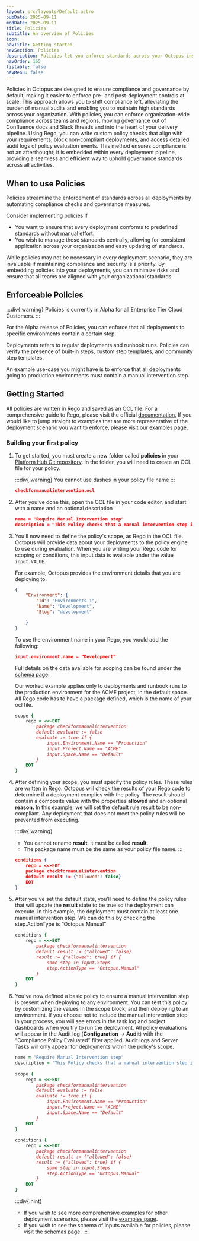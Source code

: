 ```yaml
---
layout: src/layouts/Default.astro
pubDate: 2025-09-11
modDate: 2025-09-11
title: Policies
subtitle: An overview of Policies
icon: 
navTitle: Getting started
navSection: Policies
description: Policies let you enforce standards across your Octopus instance with ease. 
navOrder: 165
listable: false
navMenu: false
---
```


Policies in Octopus are designed to ensure compliance and governance by default, making it easier to enforce pre- and post-deployment controls at scale. This approach allows you to shift compliance left, alleviating the burden of manual audits and enabling you to maintain high standards across your organization. With policies, you can enforce organization-wide compliance across teams and regions, moving governance out of Confluence docs and Slack threads and into the heart of your delivery pipeline. Using Rego, you can write custom policy checks that align with your requirements, block non-compliant deployments, and access detailed audit logs of policy evaluation events. This method ensures compliance is not an afterthought; it is embedded within every deployment pipeline, providing a seamless and efficient way to uphold governance standards across all activities.

## When to use Policies

Policies streamline the enforcement of standards across all deployments by automating compliance checks and governance measures.

Consider implementing policies if

- You want to ensure that every deployment conforms to predefined standards without manual effort.
- You wish to manage these standards centrally, allowing for consistent application across your organization and easy updating of standards.

While policies may not be necessary in every deployment scenario, they are invaluable if maintaining compliance and security is a priority. By embedding policies into your deployments, you can minimize risks and ensure that all teams are aligned with your organizational standards.

## Enforceable Policies

:::div{.warning}
Policies is currently in Alpha for all Enterprise Tier Cloud Customers.
:::

For the Alpha release of Policies, you can enforce that all deployments to specific environments contain a certain step.

Deployments refers to regular deployments and runbook runs. Policies can verify the presence of built-in steps, custom step templates, and community step templates.

An example use-case you might have is to enforce that all deployments going to production environments must contain a manual intervention step.

## Getting Started

All policies are written in Rego and saved as an OCL file. For a comprehensive guide to Rego, please visit the official [documentation.](https://www.openpolicyagent.org/docs/policy-language) If you would like to jump straight to examples that are more representative of the deployment scenario you want to enforce, please visit our [examples page](/docs/platform-hub/policies/examples).

### Building your first policy

1. To get started, you must create a new folder called **policies** in your [Platform Hub Git repository](/docs/platform-hub). In the folder, you will need to create an OCL file for your policy.

   :::div{.warning}
   You cannot use dashes in your policy file name
   :::

   ```json
   checkformanualintervention.ocl
   ```

2. After you’ve done this, open the OCL file in your code editor, and start with a name and an optional description

   ```json
   name = "Require Manual Intervention step"
   description = "This Policy checks that a manual intervention step isn't skipped when deploying to Production"
   ```

3. You’ll now need to define the policy's scope, as Rego in the OCL file. Octopus will provide data about your deployments to the policy engine to use during evaluation. When you are writing your Rego code for scoping or conditions, this input data is available under the value ```input.VALUE```.

   For example, Octopus provides the environment details that you are deploying to.

   ```json
   {
       "Environment": {
           "Id": "Environments-1",
           "Name": "Development",
           "Slug": "development"
   
       }
   }
   ```

   To use the environment name in your Rego, you would add the following:

   ```json
   input.environment.name = "Development"
   ```

   Full details on the data available for scoping can be found under the [schema page](/docs/platform-hub/policies/schema).

   Our worked example applies only to deployments and runbook runs to the production environment for the ACME project, in the default space. All Rego code has to have a package defined, which is the name of your ocl file.

   ```ruby
   scope {
       rego = <<-EOT
           package checkformanualintervention 
           default evaluate := false
           evaluate := true if {
               input.Environment.Name == "Production"
               input.Project.Name == "ACME"
               input.Space.Name == "Default"
           }
       EOT
   }
   ```

4. After defining your scope, you must specify the policy rules. These rules are written in Rego. Octopus will check the results of your Rego code to determine if a deployment complies with the policy. The result should contain a composite value with the properties **allowed** and an optional **reason.** In this example, we will set the default rule result to be non-compliant. Any deployment that does not meet the policy rules will be prevented from executing.

   :::div{.warning}
   - You cannot rename **result**, it must be called **result**.
   - The package name must be the same as your policy file name.
   :::

   ```json
   conditions {
       rego = <<-EOT
       package checkformanualintervention
       default result := {"allowed": false}
       EOT
   } 
   ```

5. After you’ve set the default state, you’ll need to define the policy rules that will update the **result** state to be true so the deployment can execute. In this example, the deployment must contain at least one manual intervention step. We can do this by checking the step.ActionType is “Octopus.Manual”

   ```ruby
   conditions {
       rego = <<-EOT
           package checkformanualintervention
           default result := {"allowed": false}
           result := {"allowed": true} if {
               some step in input.Steps
               step.ActionType == "Octopus.Manual"
           }
       EOT
   }
   ```

6. You’ve now defined a basic policy to ensure a manual intervention step is present when deploying to any environment. You can test this policy by customizing the values in the scope block, and then deploying to an environment. If you choose not to include the manual intervention step in your process, you will see errors in the task log and project dashboards when you try to run the deployment. All policy evaluations will appear in the Audit log (**Configuration** → **Audit**) with the “Compliance Policy Evaluated” filter applied. Audit logs and Server Tasks will only appear for deployments within the policy's scope.

   ```ruby
   name = "Require Manual Intervention step" 
   description = "This Policy checks that a manual intervention step isn't skipped when deploying to Production" 
    
   scope {
       rego = <<-EOT
           package checkformanualintervention 
           default evaluate := false
           evaluate := true if {
               input.Environment.Name == "Production"
               input.Project.Name == "ACME"
               input.Space.Name == "Default"
           }
       EOT
   } 
    
   conditions {
       rego = <<-EOT
           package checkformanualintervention
           default result := {"allowed": false}
           result := {"allowed": true} if {
               some step in input.Steps
               step.ActionType == "Octopus.Manual"
           }
       EOT
   }
   ```

   :::div{.hint}
   - If you wish to see more comprehensive examples for other deployment scenarios, please visit the [examples page](/docs/platform-hub/policies/examples).
   - If you wish to see the schema of inputs available for policies, please visit the [schemas page](/docs/platform-hub/policies/schema).
   :::
